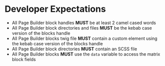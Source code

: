 # Developer Expectations

- All Page Builder block handles **MUST** be at least 2 camel cased words
- All Page Builder block directories and files **MUST** be the kebab case version of the blocks handle
- All Page Builder blocks twig file **MUST** contain a custom element using the kebab case version of the blocks handle
- All Page Builder block directories **MUST** contain an SCSS file
- All Page Builder blocks **MUST** use the `data` variable to access the matrix block fields
